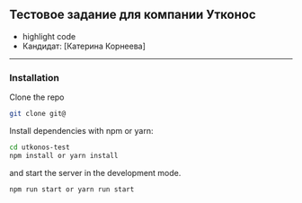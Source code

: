 ##  Тестовое задание для компании Утконос
* highlight code
* Кандидат: [Катерина Корнеева]

---

### Installation
Clone the repo
```sh
git clone git@
```
Install dependencies with npm or yarn:
```sh
cd utkonos-test
npm install or yarn install
```
and start the server in the development mode.<br />
```sh
npm run start or yarn run start
```
